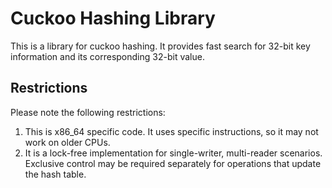 # Cuckoo Hashing Library

This is a library for cuckoo hashing. It provides fast search for 32-bit key information and its corresponding 32-bit value.

## Restrictions

Please note the following restrictions:

1. This is x86_64 specific code. It uses specific instructions, so it may not work on older CPUs.
2. It is a lock-free implementation for single-writer, multi-reader scenarios. Exclusive control may be required separately for operations that update the hash table.
